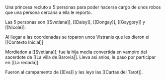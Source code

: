 Una princesa recluto a 5 personas para poder hacerse cargo de unos robos que una persona cercana a ella le reporto.

Las 5 personas son [[Svetlana]], [[Daisy]], [[Dongay]], [[Gaygory]] y [[Nicole]].

Al llegar a las coordenadas se toparon unos Vistranis que les dieron el [[Contexto Inicial]]

Mordiedon a [[Svetlana]]; fue la hija media convertida en vampiro del sacerdote de [[La villa de Barovia]].
Lleva asi anios, le paso por participar en [[La redada]]

Fueron al campamento de [[Eva]] y les leyo las [[Cartas del Tarot]].